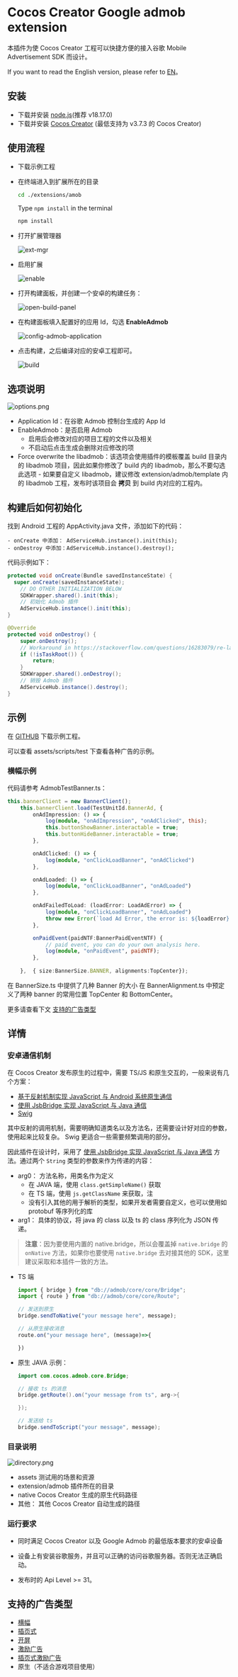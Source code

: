 # Cocos Creator Google admob extension

本插件为使 Cocos Creator 工程可以快捷方便的接入谷歌 Mobile Advertisement SDK 而设计。

If you want to read the English version, please refer to [EN](../en/README.md)。

## 安装

- 下载并安装 [node.js](https://nodejs.org/en)(推荐 v18.17.0)
- 下载并安装 [Cocos Creator](https://www.cocos.com/en) (最低支持为 v3.7.3 的 Cocos Creator)

## 使用流程

- 下载示例工程
- 在终端进入到扩展所在的目录

    ```bash
    cd ./extensions/amob
    ```

    Type `npm install` in the terminal

    ```bash
    npm install
    ```

- 打开扩展管理器

    ![ext-mgr](../img/ext-mgr.png)

- 启用扩展

    ![enable](../img/enable.png)

- 打开构建面板，并创建一个安卓的构建任务：

    ![open-build-panel](../img/open-build-panel.png)

- 在构建面板填入配置好的应用 Id，勾选 **EnableAdmob**
  
    ![config-admob-application](../img/config-admob-application.png)

- 点击构建，之后编译对应的安卓工程即可。

    ![build](../img/build.png)

## 选项说明

![options.png](./../img/options.png)

- Application Id：在谷歌 Admob 控制台生成的 App Id
- EnableAdmob：是否启用 Admob
  - 启用后会修改对应的项目工程的文件以及相关
  - 不启动后点击生成会删除对应修改的项  
- Force overwrite the libadmob：该选项会使用插件的模板覆盖 build 目录内的 libadmob 项目，因此如果你修改了 build 内的 libadmob，那么不要勾选此选项
      - 如果要自定义 libadmob，建议修改 extension/admob/template 内的 libadmob 工程，发布时该项目会 **拷贝** 到 build 内对应的工程内。

## 构建后如何初始化

找到 Android 工程的 AppActivity.java 文件，添加如下的代码：

    - onCreate 中添加： AdServiceHub.instance().init(this);
    - onDestroy 中添加：AdServiceHub.instance().destroy();

代码示例如下：

```java
protected void onCreate(Bundle savedInstanceState) {
  super.onCreate(savedInstanceState);
    // DO OTHER INITIALIZATION BELOW
    SDKWrapper.shared().init(this);
    // 初始化 Admob 插件
    AdServiceHub.instance().init(this);
}

@Override
protected void onDestroy() {
    super.onDestroy();
    // Workaround in https://stackoverflow.com/questions/16283079/re-launch-of-activity-on-home-button-but-only-the-first-time/16447508
    if (!isTaskRoot()) {
        return;
    }
    SDKWrapper.shared().onDestroy();        
    // 销毁 Admob 插件
    AdServiceHub.instance().destroy();    
}
```

## 示例

在 [GITHUB](https://github.com/cocos/cocos-google-admob) 下载示例工程。

可以查看 assets/scripts/test 下查看各种广告的示例。

### 横幅示例

代码请参考 AdmobTestBanner.ts：

```ts
this.bannerClient = new BannerClient();
    this.bannerClient.load(TestUnitId.BannerAd, {
        onAdImpression: () => {
            log(module, "onAdImpression", "onAdClicked", this);
            this.buttonShowBanner.interactable = true;
            this.buttonHideBanner.interactable = true;
        },

        onAdClicked: () => {
            log(module, "onClickLoadBanner", "onAdClicked")
        },

        onAdLoaded: () => {
            log(module, "onClickLoadBanner", "onAdLoaded")
        },

        onAdFailedToLoad: (loadError: LoadAdError) => {
            log(module, "onClickLoadBanner", "onAdLoaded")
            throw new Error(`load Ad Error, the error is: ${loadError}.`);
        },

        onPaidEvent(paidNTF:BannerPaidEventNTF) {
            // paid event, you can do your own analysis here.
            log(module, "onPaidEvent", paidNTF);                
        },
        
    },  { size:BannerSize.BANNER, alignments:TopCenter});
```

在 BannerSize.ts 中提供了几种 Banner 的大小
在 BannerAlignment.ts 中预定义了两种 banner 的常用位置 TopCenter 和 BottomCenter。

更多请查看下文 [支持的广告类型](#支持的广告类型)

## 详情

### 安卓通信机制

在 Cocos Creator 发布原生的过程中，需要 TS/JS 和原生交互的，一般来说有几个方案：

- [基于反射机制实现 JavaScript 与 Android 系统原生通信](https://docs.cocos.com/creator/manual/zh/advanced-topics/java-reflection.html)
- [使用 JsbBridge 实现 JavaScript 与 Java 通信](https://docs.cocos.com/creator/manual/zh/advanced-topics/js-java-bridge.html)
- [Swig](https://docs.cocos.com/creator/manual/zh/advanced-topics/jsb-swig.html)

其中反射的调用机制，需要明确知道类名以及方法名，还需要设计好对应的参数，使用起来比较复杂。
Swig 更适合一些需要频繁调用的部分。

因此插件在设计时，采用了 [使用 JsbBridge 实现 JavaScript 与 Java 通信](https://docs.cocos.com/creator/manual/zh/advanced-topics/js-java-bridge.html) 方法。通过两个 `String` 类型的参数来作为传递的内容：

- arg0： 方法名称，用类名作为定义
  - 在 JAVA 端，使用 `class.getSimpleName()` 获取
  - 在 TS  端，使用 `js.getClassName` 来获取，注
  - 没有引入其他的用于解析的类型，如果开发者需要自定义，也可以使用如 protobuf 等序列化的库
- arg1： 具体的协议，将 java 的 class 以及 ts 的 class 序列化为 JSON 传递。  

> **注意**：因为要使用内置的 native.bridge，所以会覆盖掉 `native.bridge` 的 `onNative` 方法，如果你也要使用 `native.bridge` 去对接其他的 SDK，这里建议采取和本插件一致的方法。

- TS 端

    ```ts
    import { bridge } from "db://admob/core/core/Bridge";
    import { route } from "db://admob/core/core/Route";

    // 发送到原生
    bridge.sendToNative("your message here", message);

    // 从原生接收消息
    route.on("your message here", (message)=>{

    })

    ```

- 原生 JAVA 示例：

    ```java
    import com.cocos.admob.core.Bridge;

    // 接收 ts 的消息
    bridge.getRoute().on("your message from ts", arg->{

    });

    // 发送给 ts
    bridge.sendToScript("your message", message);
    ```

### 目录说明

![directory.png](./../img/directory.png)

- assets 测试用的场景和资源
- extension/admob 插件所在的目录
- native Cocos Creator 生成的原生代码路径
- 其他： 其他 Cocos Creator 自动生成的路径

### 运行要求

- 同时满足 Cocos Creator 以及 Google Admob 的最低版本要求的安卓设备

- 设备上有安装谷歌服务，并且可以正确的访问谷歌服务器。否则无法正确启动。

- 发布时的 Api Level  >= 31。

## 支持的广告类型

- [横幅](./Banner.md)
- [插页式](./Interstitial.md)
- [开屏](./AppOpenAd.md)
- [激励广告](./Rewarded.md)
- [插页式激励广告](./InterstistualRewadedAd.md)
- 原生（不适合游戏项目使用）
